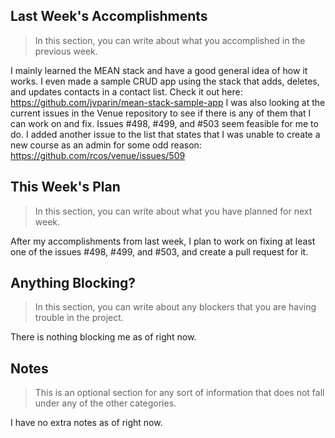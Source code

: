 ## Last Week's Accomplishments

> In this section, you can write about what you accomplished in the previous week.

I mainly learned the MEAN stack and have a good general idea of how it works. I even made a sample CRUD app using the stack that adds, deletes, and updates contacts in a contact list. Check it out here: https://github.com/jvparin/mean-stack-sample-app
I was also looking at the current issues in the Venue repository to see if there is any of them that I can work on and fix. Issues #498, #499, and #503 seem feasible for me to do. I added another issue to the list that states that I was unable to create a new course as an admin for some odd reason: https://github.com/rcos/venue/issues/509


## This Week's Plan

> In this section, you can write about what you have planned for next week.

After my accomplishments from last week, I plan to work on fixing at least one of the issues #498, #499, and #503, and create a pull request for it.

## Anything Blocking?

> In this section, you can write about any blockers that you are having trouble in the project.

There is nothing blocking me as of right now.

## Notes

> This is an optional section for any sort of information that does not fall under any of the other categories.

I have no extra notes as of right now.

